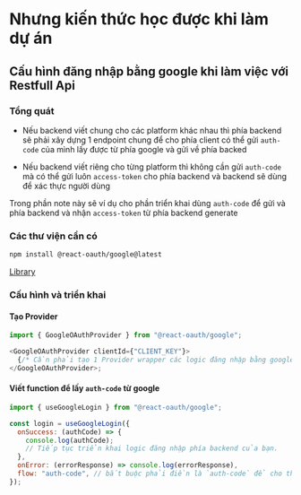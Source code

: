 # Nhưng kiến thức học được khi làm dự án

## Cấu hình đăng nhập bằng google khi làm việc với Restfull Api

### Tổng quát

* Nếu backend viết chung cho các platform khác nhau thì phía backend sẽ phải xây dựng 1 endpoint chung để cho phía
  client
  có thể gửi `auth-code` của mình lấy được từ phía google và gửi về phía backed

* Nếu backend viết riêng cho từng platform thì không cần gửi `auth-code` mà có thể gửi luôn `access-token` cho phía
  backend và backend sẽ dùng để xác thực người dùng

Trong phần note này sẽ ví dụ cho phần triển khai dùng `auth-code` để gửi và phía backend và nhận `access-token` từ phía
backend generate

### Các thư viện cần có

```bash
npm install @react-oauth/google@latest
```

[Library](https://www.npmjs.com/package/@react-oauth/google)

### Cấu hình và triển khai

#### Tạo Provider

```js
import { GoogleOAuthProvider } from "@react-oauth/google";

<GoogleOAuthProvider clientId={"CLIENT_KEY"}>
  {/* Cần phải tạo 1 Provider wrapper các logic đăng nhập bằng google hoặc sử dụng các component hổ trợ đăng nhập của thư viện */}
</GoogleOAuthProvider>;
```

#### Viết function để lấy `auth-code` từ google

```js
import { useGoogleLogin } from "@react-oauth/google";

const login = useGoogleLogin({
  onSuccess: (authCode) => {
    console.log(authCode);
    // Tiếp tục triển khai logic đăng nhập phía backend của bạn.
  },
  onError: (errorResponse) => console.log(errorResponse),
  flow: "auth-code", // bắt buộc phải điền là `auth-code` để cho thư viện gửi request và chỉ lấy đúng `auth-code`
});
```